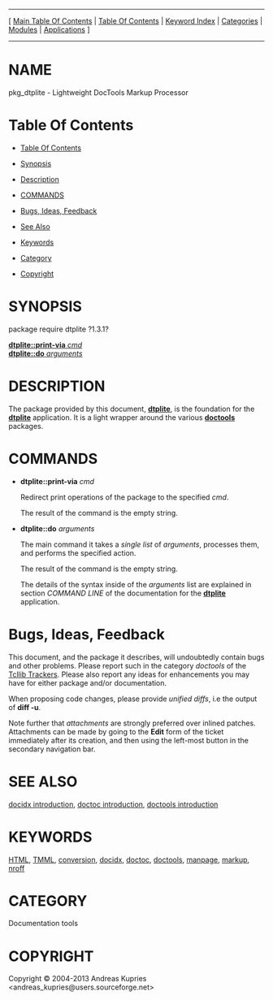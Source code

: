 
[//000000001]: # (pkg\_dtplite \- Documentation toolbox)
[//000000002]: # (Generated from file 'pkg\_dtplite\.man' by tcllib/doctools with format 'markdown')
[//000000003]: # (Copyright &copy; 2004\-2013 Andreas Kupries <andreas\_kupries@users\.sourceforge\.net>)
[//000000004]: # (pkg\_dtplite\(n\) 1\.3\.1 tcllib "Documentation toolbox")

<hr> [ <a href="../../../../toc.md">Main Table Of Contents</a> &#124; <a
href="../../../toc.md">Table Of Contents</a> &#124; <a
href="../../../../index.md">Keyword Index</a> &#124; <a
href="../../../../toc0.md">Categories</a> &#124; <a
href="../../../../toc1.md">Modules</a> &#124; <a
href="../../../../toc2.md">Applications</a> ] <hr>

# NAME

pkg\_dtplite \- Lightweight DocTools Markup Processor

# <a name='toc'></a>Table Of Contents

  - [Table Of Contents](#toc)

  - [Synopsis](#synopsis)

  - [Description](#section1)

  - [COMMANDS](#section2)

  - [Bugs, Ideas, Feedback](#section3)

  - [See Also](#seealso)

  - [Keywords](#keywords)

  - [Category](#category)

  - [Copyright](#copyright)

# <a name='synopsis'></a>SYNOPSIS

package require dtplite ?1\.3\.1?  

[__dtplite::print\-via__ *cmd*](#1)  
[__dtplite::do__ *arguments*](#2)  

# <a name='description'></a>DESCRIPTION

The package provided by this document,
__[dtplite](\.\./\.\./apps/dtplite\.md)__, is the foundation for the
__[dtplite](\.\./\.\./apps/dtplite\.md)__ application\. It is a light wrapper
around the various __[doctools](\.\./doctools/doctools\.md)__ packages\.

# <a name='section2'></a>COMMANDS

  - <a name='1'></a>__dtplite::print\-via__ *cmd*

    Redirect print operations of the package to the specified *cmd*\.

    The result of the command is the empty string\.

  - <a name='2'></a>__dtplite::do__ *arguments*

    The main command it takes a *single list* of *arguments*, processes
    them, and performs the specified action\.

    The result of the command is the empty string\.

    The details of the syntax inside of the *arguments* list are explained in
    section *COMMAND LINE* of the documentation for the
    __[dtplite](\.\./\.\./apps/dtplite\.md)__ application\.

# <a name='section3'></a>Bugs, Ideas, Feedback

This document, and the package it describes, will undoubtedly contain bugs and
other problems\. Please report such in the category *doctools* of the [Tcllib
Trackers](http://core\.tcl\.tk/tcllib/reportlist)\. Please also report any ideas
for enhancements you may have for either package and/or documentation\.

When proposing code changes, please provide *unified diffs*, i\.e the output of
__diff \-u__\.

Note further that *attachments* are strongly preferred over inlined patches\.
Attachments can be made by going to the __Edit__ form of the ticket
immediately after its creation, and then using the left\-most button in the
secondary navigation bar\.

# <a name='seealso'></a>SEE ALSO

[docidx introduction](\.\./doctools/docidx\_intro\.md), [doctoc
introduction](\.\./doctools/doctoc\_intro\.md), [doctools
introduction](\.\./doctools/doctools\_intro\.md)

# <a name='keywords'></a>KEYWORDS

[HTML](\.\./\.\./\.\./\.\./index\.md\#html), [TMML](\.\./\.\./\.\./\.\./index\.md\#tmml),
[conversion](\.\./\.\./\.\./\.\./index\.md\#conversion),
[docidx](\.\./\.\./\.\./\.\./index\.md\#docidx),
[doctoc](\.\./\.\./\.\./\.\./index\.md\#doctoc),
[doctools](\.\./\.\./\.\./\.\./index\.md\#doctools),
[manpage](\.\./\.\./\.\./\.\./index\.md\#manpage),
[markup](\.\./\.\./\.\./\.\./index\.md\#markup),
[nroff](\.\./\.\./\.\./\.\./index\.md\#nroff)

# <a name='category'></a>CATEGORY

Documentation tools

# <a name='copyright'></a>COPYRIGHT

Copyright &copy; 2004\-2013 Andreas Kupries <andreas\_kupries@users\.sourceforge\.net>

